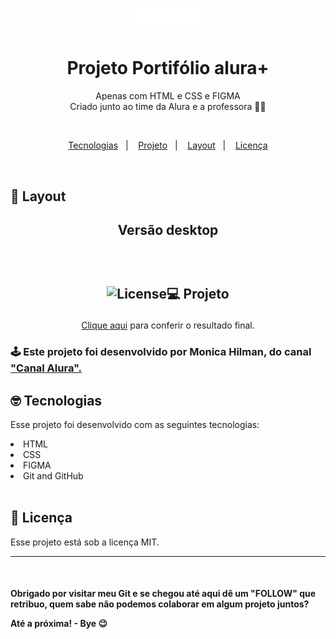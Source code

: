 # <div align="center">
<a href="https://marianayaqi.github.io/alura-plus/">
<div align="center">
  <img src="./img/Logo.png">
  </div>
</a>
</div>


<h1 align="center"> Projeto Portifólio alura+</h1>

<p align="center">
Apenas com HTML e CSS e FIGMA
<br>
Criado junto ao time da  Alura e a professora  👩‍💻</p>
<br>

<p align="center">
  <a href="#-tecnologias">Tecnologias</a>&nbsp;&nbsp;&nbsp;|&nbsp;&nbsp;&nbsp;
  <a href="#-projeto">Projeto</a>&nbsp;&nbsp;&nbsp;|&nbsp;&nbsp;&nbsp;
  <a href="#-layout">Layout</a>&nbsp;&nbsp;&nbsp;|&nbsp;&nbsp;&nbsp;
  <a href="#memo-licença">Licença</a>
</p>
  
<br>

## 🎨 Layout

<h2 align="center">Versão desktop<h2>
<br>
<p align="center">
  <img alt="License" src="./img/projeto.png>
</p>


<br>

## 💻 Projeto
<p align="center">
<a  href="https://marianayaqi.github.io/alura-plus/" target="_blank">Clique aqui</a> para conferir o resultado final.

<br>
<h3>
  🕹️ Este projeto foi desenvolvido por Monica Hilman, do canal <a  href="https://www.youtube.com/@Alura" target="_blank">"Canal Alura".</a>
  <br>

 

## 🤓 Tecnologias

Esse projeto foi desenvolvido com as seguintes tecnologias:

<li> HTML
<li> CSS
<li> FIGMA
<li> Git and GitHub

<br>
<br> 

## :memo: Licença

Esse projeto está sob a licença MIT.

---

<br>    
<h4> Obrigado por visitar meu Git e se chegou até aqui dê um "FOLLOW" que retribuo, quem sabe não podemos colaborar em algum projeto juntos?
  <br>
  
<p> Até a próxima! - Bye 😉
